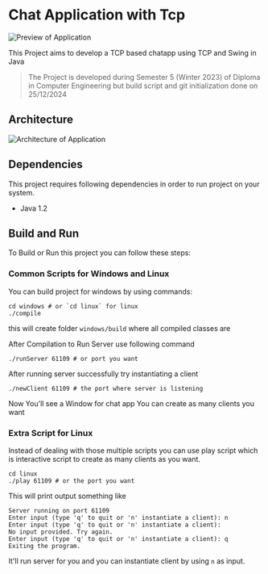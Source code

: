 # Chat Application with Tcp
![Preview of Application](https://github.com/user-attachments/assets/837fa51b-b630-4ca5-819e-4a0cd87fdd5c)


This Project aims to develop a TCP based chatapp using TCP and Swing in Java

> The Project is developed during Semester 5 (Winter 2023) of Diploma in Computer Engineering but build script and git initialization done on 25/12/2024

## Architecture 

![Architecture of Application](https://github.com/user-attachments/assets/e315f8eb-e9d9-40a1-929c-0d6201cd1bbd)


## Dependencies
This project requires following dependencies in order to run project on your system.

- Java 1.2

## Build and Run
To Build or Run this project you can follow these steps:

### Common Scripts for Windows and Linux

You can build project for windows by using commands:
```shell
cd windows # or `cd linux` for linux
./compile
```
this will create folder `windows/build` where all compiled classes are

After Compilation to Run Server use following command

```shell
./runServer 61109 # or port you want
```

After running server successfully try instantiating a client

```shell
./newClient 61109 # the port where server is listening
```
Now You'll see a Window for chat app
You can create as many clients you want

### Extra Script for Linux

Instead of dealing with those multiple scripts you can use play script which is interactive script to create as many clients as you want.

```shell
cd linux
./play 61109 # or the port you want
```
This will print output something like
```
Server running on port 61109
Enter input (type 'q' to quit or 'n' instantiate a client): n
Enter input (type 'q' to quit or 'n' instantiate a client):  
No input provided. Try again.
Enter input (type 'q' to quit or 'n' instantiate a client): q
Exiting the program.
```
It'll run server for you and you can instantiate client by using `n` as input.
